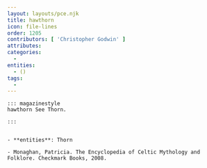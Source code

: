 ```yaml
---
layout: layouts/pce.njk
title: hawthorn
icon: file-lines
order: 1205
contributors: [ 'Christopher Godwin' ]
attributes:
categories:
  - 
entities:
  - ()
tags:
  - 
---
```

``` tab [group1:Info]
::: magazinestyle
hawthorn See Thorn.

:::
```
``` tab [group1:Attributes]
```
``` tab [group1:Entities]
- **entities**: Thorn
```
``` tab [group1:Sources]
- Monaghan, Patricia. The Encyclopedia of Celtic Mythology and Folklore. Checkmark Books, 2008.
```
